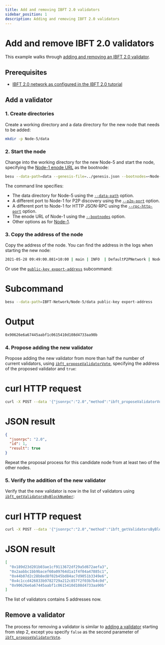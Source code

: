 ```yaml
---
title: Add and removing IBFT 2.0 validators
sidebar_position: 1
description: Adding and removing IBFT 2.0 validators
---
```


# Add and remove IBFT 2.0 validators

This example walks through [adding and removing an IBFT 2.0 validator](../../how-to/configure/consensus/ibft.md#add-and-remove-validators).

## Prerequisites

- [IBFT 2.0 network as configured in the IBFT 2.0 tutorial](index.md)

## Add a validator

### 1. Create directories

Create a working directory and a data directory for the new node that needs to be added:

```bash
mkdir -p Node-5/data
```

### 2. Start the node

Change into the working directory for the new Node-5 and start the node, specifying the [Node-1 enode URL](index.md#6-start-the-first-node-as-the-bootnode) as the bootnode:

```bash
besu --data-path=data --genesis-file=../genesis.json --bootnodes=<Node-1 Enode URL> --p2p-port=30307 --rpc-http-enabled --rpc-http-api=ETH,NET,IBFT --host-allowlist="*" --rpc-http-cors-origins="all" --rpc-http-port=8549
```

The command line specifies:

- The data directory for Node-5 using the [`--data-path`](../../../public-networks/reference/cli/options.md#data-path) option.
- A different port to Node-1 for P2P discovery using the [`--p2p-port`](../../../public-networks/reference/cli/options.md#p2p-port) option.
- A different port to Node-1 for HTTP JSON-RPC using the [`--rpc-http-port`](../../../public-networks/reference/cli/options.md#rpc-http-port) option.
- The enode URL of Node-1 using the [`--bootnodes`](../../../public-networks/reference/cli/options.md#bootnodes) option.
- Other options as for [Node-1](index.md#6-start-the-first-node-as-the-bootnode).

### 3. Copy the address of the node

Copy the address of the node. You can find the address in the logs when starting the new node:

```bash
2021-05-28 09:49:00.881+10:00 | main | INFO  | DefaultP2PNetwork | Node address 0x90626e6a67445aabf1c0615410d108d4733aa90b
```

Or use the [`public-key export-address`](../../../public-networks/reference/cli/subcommands.md#export-address) subcommand:

<!--tabs-->

# Subcommand

```bash
besu --data-path=IBFT-Network/Node-5/data public-key export-address
```

# Output

```bash
0x90626e6a67445aabf1c0615410d108d4733aa90b
```

<!--/tabs-->

### 4. Propose adding the new validator

Propose adding the new validator from more than half the number of current validators, using [`ibft_proposeValidatorVote`](../../../public-networks/reference/api/index.md#ibft_proposevalidatorvote), specifying the address of the proposed validator and `true`:

<!--tabs-->

# curl HTTP request

```bash
curl -X POST --data '{"jsonrpc":"2.0","method":"ibft_proposeValidatorVote","params":["0x90626e6a67445aabf1c0615410d108d4733aa90b", true], "id":1}' http://127.0.0.1:8545
```

# JSON result

```json
{
  "jsonrpc": "2.0",
  "id": 1,
  "result": true
}
```

<!--/tabs-->

Repeat the proposal process for this candidate node from at least two of the other nodes.

### 5. Verify the addition of the new validator

Verify that the new validator is now in the list of validators using [`ibft_getValidatorsByBlockNumber`](../../../public-networks/reference/api/index.md#ibft_getvalidatorsbyblocknumber):

<!--tabs-->

# curl HTTP request

```bash
curl -X POST --data '{"jsonrpc":"2.0","method":"ibft_getValidatorsByBlockNumber","params":["latest"], "id":1}' http://127.0.0.1:8545
```

# JSON result

```json
[
  "0x189d23d201b03ae1cf9113672df29a5d672aefa3",
  "0x2aabbc1bb9bacef60a09764d1a1f4f04a47885c1",
  "0x44b07d2c28b8ed8f02b45bd84ac7d9051b3349e6",
  "0x4c1ccd426833b9782729a212c857f2f03b7b4c0d",
  "0x90626e6a67445aabf1c0615410d108d4733aa90b"
]
```

<!--tabs-->

The list of validators contains 5 addresses now.

## Remove a validator

The process for removing a validator is similar to [adding a validator](#add-a-validator) starting from step 2, except you specify `false` as the second parameter of [`ibft_proposeValidatorVote`](../../../public-networks/reference/api/index.md#ibft_proposevalidatorvote).
